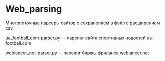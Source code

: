 # Web_parsing

Многопоточные парсеры сайтов с сохранением в файл с расширением csv


ua_football_com-parser.py   --  парсинг сайта спортивных новостей ua-football.com

weblancer_net-parser.py  --  парсинг биржы фриланса weblancer.net
